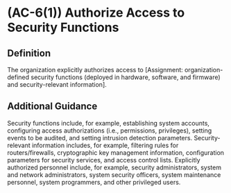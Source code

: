 
# (AC-6(1)) Authorize Access to Security Functions

## Definition

The organization explicitly authorizes access to [Assignment: organization-defined security functions (deployed in hardware, software, and firmware) and security-relevant information].

## Additional Guidance

Security functions include, for example, establishing system accounts, configuring access authorizations (i.e., permissions, privileges), setting events to be audited, and setting intrusion detection parameters. Security-relevant information includes, for example, filtering rules for routers/firewalls, cryptographic key management information, configuration parameters for security services, and access control lists. Explicitly authorized personnel include, for example, security administrators, system and network administrators, system security officers, system maintenance personnel, system programmers, and other privileged users.
